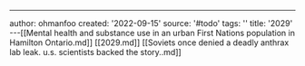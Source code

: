 ---
author: ohmanfoo
created: '2022-09-15'
source: '#todo'
tags: ''
title: '2029'
---[[Mental health and substance use in an urban First Nations population in Hamilton Ontario.md]]
[[2029.md]]
[[Soviets once denied a deadly anthrax lab leak. u.s. scientists backed the story..md]]
